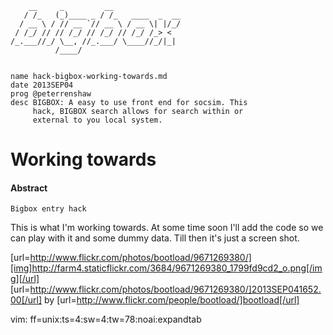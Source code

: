         __     _         __
       / /_   (_)____ _ / /_   ____  _  __  
      / __ \ / // __ `// __ \ / __ \| |/_/
     / /_/ // // /_/ // /_/ // /_/ /_> <
    /_.___//_/ \__, //_.___/ \____//_/|_| 
              /____/


    name hack-bigbox-working-towards.md
    date 2013SEP04
    prog @peterrenshaw
    desc BIGBOX: A easy to use front end for socsim. This 
         hack, BIGBOX search allows for search within or 
         external to you local system.


# Working towards


#### Abstract

    Bigbox entry hack


This is what I'm working towards. At some time soon I'll add
the code so we can play with it and some dummy data. Till then
it's just a screen shot.


[url=http://www.flickr.com/photos/bootload/9671269380/][img]http://farm4.staticflickr.com/3684/9671269380_1799fd9cd2_o.png[/img][/url]
[url=http://www.flickr.com/photos/bootload/9671269380/]2013SEP041652.00[/url] by [url=http://www.flickr.com/people/bootload/]bootload[/url]


vim: ff=unix:ts=4:sw=4:tw=78:noai:expandtab

